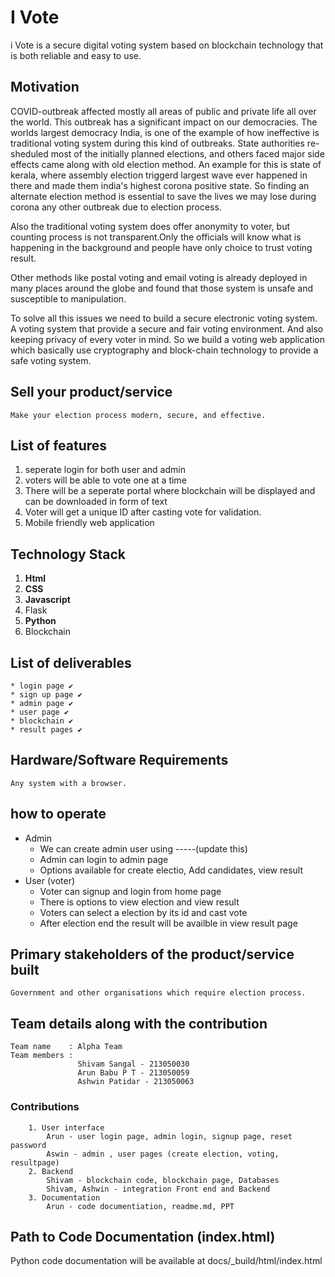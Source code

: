 
# I Vote
i Vote is a secure digital voting system based on blockchain technology that is both reliable and easy to use.

## Motivation

COVID-outbreak affected mostly all areas of public and private life all over the world. This outbreak has a significant impact on our democracies. 
The worlds largest democracy India, is one of the example of how ineffective is traditional voting system during this kind of outbreaks. State authorities re-sheduled most of the initially planned elections, and others faced major side effects came along with old election method. An example for this is state of kerala, where assembly election triggerd largest wave ever happened in there and made them india's highest corona positive state. So finding an alternate election method is essential to save the lives we may lose during corona any other outbreak due to election process.

Also the traditional voting system does offer anonymity to voter, but counting process is not transparent.Only the officials will know what is happening in the background and people have only choice to trust voting result.

Other methods like postal voting and email voting is already deployed in many places around the globe and found that those system is unsafe and susceptible to manipulation.

To solve all this issues we need to build a secure electronic voting system. A voting system that provide a secure and fair voting environment. And also keeping privacy of every voter in mind. So we build a voting web application which basically use cryptography and block-chain technology to provide a safe voting system.

## Sell your product/service
    Make your election process modern, secure, and effective.
## List of features

1. seperate login for both user and admin
2. voters will be able to vote one at a time
3. There will be a seperate portal where blockchain will be displayed and can be downloaded in form of text
4. Voter will get a unique ID after casting vote for validation.
4. Mobile friendly web application

## Technology Stack

1. **Html**
2. **CSS**
3. **Javascript**
4. Flask
5. **Python**
6. Blockchain

## List of deliverables 

    * login page ✔️
    * sign up page ✔️
    * admin page ✔️
    * user page ✔️
    * blockchain ✔️
    * result pages ✔️

## Hardware/Software Requirements
    Any system with a browser.
    
## how to operate

* Admin
    * We can create admin user using -----(update this)  
    * Admin can login to admin page
    * Options available for create electio, Add candidates, view result
* User (voter)
    * Voter can signup and login from home page
    * There is options to view election and view result 
    * Voters can select a election by its id and cast vote
    * After election end the result will be availble in view result page
     
## Primary stakeholders of the product/service built
    Government and other organisations which require election process.

## Team details along with the contribution
``` 
Team name    : Alpha Team
Team members :  
               Shivam Sangal - 213050030
               Arun Babu P T - 213050059
               Ashwin Patidar - 213050063
```
### Contributions
``` 
    1. User interface
        Arun - user login page, admin login, signup page, reset password
        Aswin - admin , user pages (create election, voting, resultpage)
    2. Backend
        Shivam - blockchain code, blockchain page, Databases
        Shivam, Ashwin - integration Front end and Backend
    3. Documentation
        Arun - code documentiation, readme.md, PPT
```
## Path to Code Documentation (index.html)

Python code documentation will be available at
    docs/_build/html/index.html
